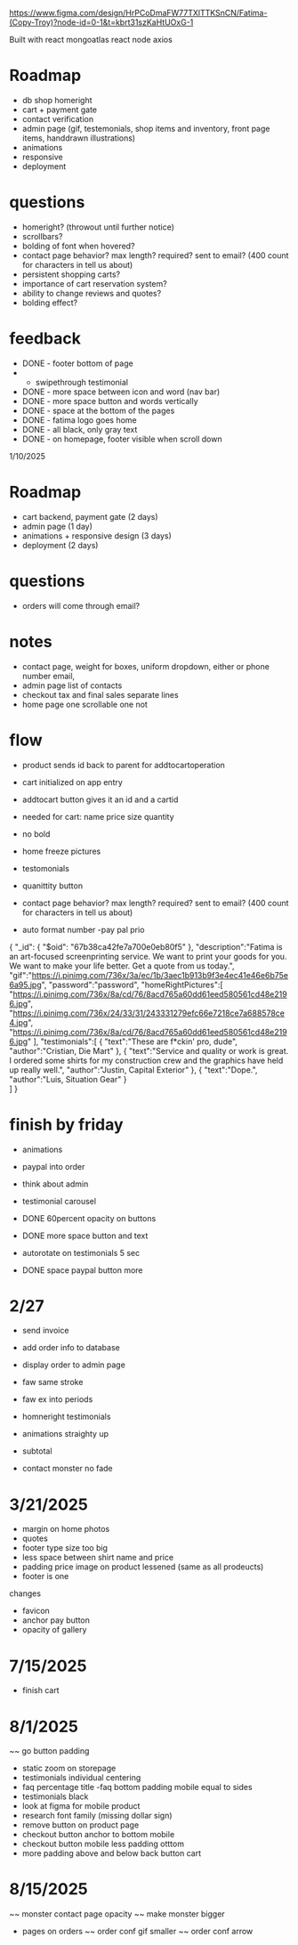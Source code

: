 https://www.figma.com/design/HrPCoDmaFW77TXlTTKSnCN/Fatima-(Copy-Troy)?node-id=0-1&t=kbrt31szKaHtUOxG-1

Built with react mongoatlas react node axios 

# Roadmap
- db shop homeright 
- cart + payment gate
- contact verification
- admin page (gif, testemonials, shop items and inventory, front page items, handdrawn illustrations)
- animations
- responsive
- deployment

# questions
- homeright? (throwout until further notice)
- scrollbars?
- bolding of font when hovered?
- contact page behavior? max length? required? sent to email? (400 count for characters in tell us about)
- persistent shopping carts? 
- importance of cart reservation system?
- ability to change reviews and quotes?
- bolding effect?

# feedback
- DONE - footer bottom of page
- - swipethrough testimonial
- DONE - more space between icon and word (nav bar)
- DONE - more space button and words vertically
- DONE - space at the bottom of the pages
- DONE - fatima logo goes home
- DONE - all black, only gray text
- DONE - on homepage, footer visible when scroll down

1/10/2025

# Roadmap
- cart backend, payment gate (2 days)
- admin page (1 day)
- animations + responsive design (3 days)
- deployment (2 days)

# questions
- orders will come through email?

# notes
- contact page, weight for boxes, uniform dropdown, either or phone number email,
- admin page list of contacts
- checkout tax and final sales separate lines
- home page one scrollable one not

# flow
- product sends id back to parent for addtocartoperation
- cart initialized on app entry
- addtocart button gives it an id and a cartid
- needed for cart: name price size quantity



- no bold
- home freeze pictures
- testomonials
- quanittity button
- contact page behavior? max length? required? sent to email? (400 count for characters in tell us about)
- auto format number
-pay pal prio

{ "_id": { "$oid": "67b38ca42fe7a700e0eb80f5" },
  "description":"Fatima is an art-focused screenprinting service. We want to print your goods for you. We want to make your life better. Get a quote from us today.",
  "gif":"https://i.pinimg.com/736x/3a/ec/1b/3aec1b913b9f3e4ec41e46e6b75e6a95.jpg",
  "password":"password",
  "homeRightPictures":[
    "https://i.pinimg.com/736x/8a/cd/76/8acd765a60dd61eed580561cd48e2196.jpg",
    "https://i.pinimg.com/736x/24/33/31/243331279efc66e7218ce7a688578ce4.jpg",
    "https://i.pinimg.com/736x/8a/cd/76/8acd765a60dd61eed580561cd48e2196.jpg"
  ],
  "testimonials":[
    {
      "text":"These are f*ckin' pro, dude",
      "author":"Cristian, Die Mart"
    },
    {
      "text":"Service and quality or work is great. I ordered some shirts for my construction crew and the graphics have held up really well.",
      "author":"Justin, Capital Exterior"
    },
    {
      "text":"Dope.",
      "author":"Luis, Situation Gear"
    }    
  ]
}

# finish by friday
- animations
- paypal into order 
- think about admin
- testimonial carousel

- DONE 60percent opacity on buttons
- DONE more space button and text
- autorotate on testimonials 5 sec
- DONE space paypal button more

# 2/27
- send invoice
- add order info to database
- display order to admin page

- faw same stroke
- faw ex into periods
- homneright testimonials
- animations straighty up
- subtotal
- contact monster no fade

# 3/21/2025
- margin on home photos
- quotes
- footer type size too big
- less space between shirt name and price
- padding price image on product lessened (same as all prodeucts)
- footer is one

changes 
- favicon 
- anchor pay button 
- opacity of gallery

# 7/15/2025
- finish cart

# 8/1/2025
~~ go button padding
- static zoom on storepage
- testimonials individual centering
- faq percentage title
-faq bottom padding mobile equal to sides
- testimonials black
- look at figma for mobile product
- research font family (missing dollar sign)
- remove button on product page
- checkout button anchor to bottom mobile
- checkout button mobile less padding otttom
- more padding above and below back button cart

# 8/15/2025
~~ monster contact page opacity 
~~ make monster bigger
- pages on orders
~~ order conf gif smaller
~~ order conf arrow

